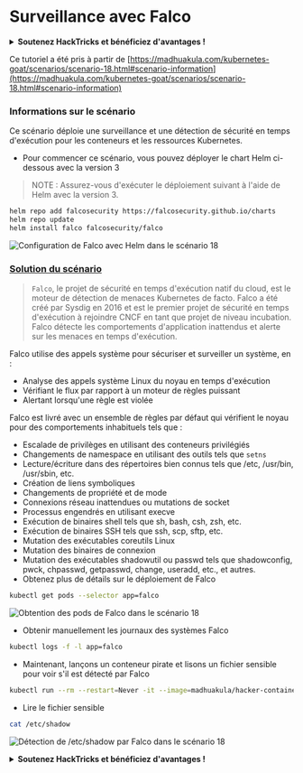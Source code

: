 # Surveillance avec Falco

<details>

<summary><strong>Soutenez HackTricks et bénéficiez d'avantages !</strong></summary>

* Si vous souhaitez voir votre **entreprise annoncée dans HackTricks** ou si vous souhaitez accéder à la **dernière version de PEASS ou télécharger HackTricks en PDF**, consultez les [**PLANS D'ABONNEMENT**](https://github.com/sponsors/carlospolop) !
* Obtenez le [**swag officiel PEASS & HackTricks**](https://peass.creator-spring.com)
* Découvrez [**The PEASS Family**](https://opensea.io/collection/the-peass-family), notre collection d'[**NFTs**](https://opensea.io/collection/the-peass-family) exclusifs
* **Rejoignez** 💬 [**le groupe Discord**](https://discord.gg/hRep4RUj7f) ou le [**groupe Telegram**](https://t.me/peass) ou **suivez** moi sur **Twitter** 🐦 [**@carlospolopm**](https://twitter.com/carlospolopm).
* **Partagez vos astuces de piratage en soumettant des PR aux** [**dépôts Github de HackTricks**](https://github.com/carlospolop/hacktricks) et [**HackTricks Cloud**](https://github.com/carlospolop/hacktricks-cloud).

</details>

Ce tutoriel a été pris à partir de [https://madhuakula.com/kubernetes-goat/scenarios/scenario-18.html#scenario-information](https://madhuakula.com/kubernetes-goat/scenarios/scenario-18.html#scenario-information)

### Informations sur le scénario

Ce scénario déploie une surveillance et une détection de sécurité en temps d'exécution pour les conteneurs et les ressources Kubernetes.

* Pour commencer ce scénario, vous pouvez déployer le chart Helm ci-dessous avec la version 3

> NOTE : Assurez-vous d'exécuter le déploiement suivant à l'aide de Helm avec la version 3.

```bash
helm repo add falcosecurity https://falcosecurity.github.io/charts
helm repo update
helm install falco falcosecurity/falco
```

![Configuration de Falco avec Helm dans le scénario 18](https://madhuakula.com/kubernetes-goat/scenarios/images/sc-18-1.png)

### [Solution du scénario](https://madhuakula.com/kubernetes-goat/scenarios/scenario-18.html#scenario-solution)

> `Falco`, le projet de sécurité en temps d'exécution natif du cloud, est le moteur de détection de menaces Kubernetes de facto. Falco a été créé par Sysdig en 2016 et est le premier projet de sécurité en temps d'exécution à rejoindre CNCF en tant que projet de niveau incubation. Falco détecte les comportements d'application inattendus et alerte sur les menaces en temps d'exécution.

Falco utilise des appels système pour sécuriser et surveiller un système, en :

* Analyse des appels système Linux du noyau en temps d'exécution
* Vérifiant le flux par rapport à un moteur de règles puissant
* Alertant lorsqu'une règle est violée

Falco est livré avec un ensemble de règles par défaut qui vérifient le noyau pour des comportements inhabituels tels que :

* Escalade de privilèges en utilisant des conteneurs privilégiés
* Changements de namespace en utilisant des outils tels que `setns`
* Lecture/écriture dans des répertoires bien connus tels que /etc, /usr/bin, /usr/sbin, etc.
* Création de liens symboliques
* Changements de propriété et de mode
* Connexions réseau inattendues ou mutations de socket
* Processus engendrés en utilisant execve
* Exécution de binaires shell tels que sh, bash, csh, zsh, etc.
* Exécution de binaires SSH tels que ssh, scp, sftp, etc.
* Mutation des exécutables coreutils Linux
* Mutation des binaires de connexion
* Mutation des exécutables shadowutil ou passwd tels que shadowconfig, pwck, chpasswd, getpasswd, change, useradd, etc., et autres.
* Obtenez plus de détails sur le déploiement de Falco

```bash
kubectl get pods --selector app=falco
```

![Obtention des pods de Falco dans le scénario 18](https://madhuakula.com/kubernetes-goat/scenarios/images/sc-18-2.png)

* Obtenir manuellement les journaux des systèmes Falco

```bash
kubectl logs -f -l app=falco
```

* Maintenant, lançons un conteneur pirate et lisons un fichier sensible pour voir s'il est détecté par Falco

```bash
kubectl run --rm --restart=Never -it --image=madhuakula/hacker-container -- bash
```

* Lire le fichier sensible

```bash
cat /etc/shadow
```

![Détection de /etc/shadow par Falco dans le scénario 18](https://madhuakula.com/kubernetes-goat/scenarios/images/sc-18-3.png)

<details>

<summary><strong>Soutenez HackTricks et bénéficiez d'avantages !</strong></summary>

* Si vous souhaitez voir votre **entreprise annoncée dans HackTricks** ou si vous souhaitez accéder à la **dernière version de PEASS ou télécharger HackTricks en PDF**, consultez les [**PLANS D'ABONNEMENT**](https://github.com/sponsors/carlospolop) !
* Obtenez le [**swag officiel PEASS & HackTricks**](https://peass.creator-spring.com)
* Découvrez [**The PEASS Family**](https://opensea.io/collection/the-peass-family), notre collection d'[**NFTs**](https://opensea.io/collection/the-peass-family) exclusifs
* **Rejoignez** 💬 [**le groupe Discord**](https://discord.gg/hRep4RUj7f) ou le [**groupe Telegram**](https://t.me/peass) ou **suivez** moi sur **Twitter** 🐦 [**@carlospolopm**](https://twitter.com/carlospolopm).
* **Partagez vos astuces de piratage en soumettant des PR aux** [**dépôts Github de HackTricks**](https://github.com/carlospolop/hacktricks) et [**HackTricks Cloud**](https://github.com/carlospolop/hacktricks-cloud).

</details>